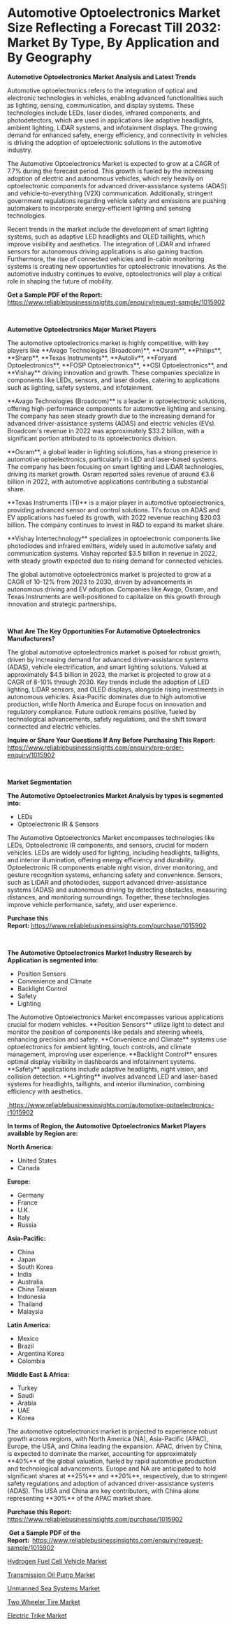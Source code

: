 <p><h1>Automotive Optoelectronics Market Size Reflecting a Forecast Till 2032: Market By Type, By Application and By Geography</h1></p><p><strong>Automotive Optoelectronics Market Analysis and Latest Trends</strong></p>
<p><p>Automotive optoelectronics refers to the integration of optical and electronic technologies in vehicles, enabling advanced functionalities such as lighting, sensing, communication, and display systems. These technologies include LEDs, laser diodes, infrared components, and photodetectors, which are used in applications like adaptive headlights, ambient lighting, LiDAR systems, and infotainment displays. The growing demand for enhanced safety, energy efficiency, and connectivity in vehicles is driving the adoption of optoelectronic solutions in the automotive industry.</p><p>The Automotive Optoelectronics Market is expected to grow at a CAGR of 7.7% during the forecast period. This growth is fueled by the increasing adoption of electric and autonomous vehicles, which rely heavily on optoelectronic components for advanced driver-assistance systems (ADAS) and vehicle-to-everything (V2X) communication. Additionally, stringent government regulations regarding vehicle safety and emissions are pushing automakers to incorporate energy-efficient lighting and sensing technologies.</p><p>Recent trends in the market include the development of smart lighting systems, such as adaptive LED headlights and OLED taillights, which improve visibility and aesthetics. The integration of LiDAR and infrared sensors for autonomous driving applications is also gaining traction. Furthermore, the rise of connected vehicles and in-cabin monitoring systems is creating new opportunities for optoelectronic innovations. As the automotive industry continues to evolve, optoelectronics will play a critical role in shaping the future of mobility.</p></p>
<p><strong>Get a Sample PDF of the Report:&nbsp;</strong> <a href="https://www.reliablebusinessinsights.com/enquiry/request-sample/1015902?utm_campaign=117&utm_medium=2&utm_source=Github&utm_content=ia&utm_term=22012025&utm_id=automotive-optoelectronics">https://www.reliablebusinessinsights.com/enquiry/request-sample/1015902</a></p>
<p>&nbsp;</p>
<p><strong>Automotive Optoelectronics Major Market Players</strong></p>
<p><p>The automotive optoelectronics market is highly competitive, with key players like **Avago Technologies (Broadcom)**, **Osram**, **Philips**, **Sharp**, **Texas Instruments**, **Autoliv**, **Foryard Optoelectronics**, **FOSP Optoelectronics**, **OSI Optoelectronics**, and **Vishay** driving innovation and growth. These companies specialize in components like LEDs, sensors, and laser diodes, catering to applications such as lighting, safety systems, and infotainment.</p><p>**Avago Technologies (Broadcom)** is a leader in optoelectronic solutions, offering high-performance components for automotive lighting and sensing. The company has seen steady growth due to the increasing demand for advanced driver-assistance systems (ADAS) and electric vehicles (EVs). Broadcom's revenue in 2022 was approximately $33.2 billion, with a significant portion attributed to its optoelectronics division.</p><p>**Osram**, a global leader in lighting solutions, has a strong presence in automotive optoelectronics, particularly in LED and laser-based systems. The company has been focusing on smart lighting and LiDAR technologies, driving its market growth. Osram reported sales revenue of around €3.6 billion in 2022, with automotive applications contributing a substantial share.</p><p>**Texas Instruments (TI)** is a major player in automotive optoelectronics, providing advanced sensor and control solutions. TI's focus on ADAS and EV applications has fueled its growth, with 2022 revenue reaching $20.03 billion. The company continues to invest in R&D to expand its market share.</p><p>**Vishay Intertechnology** specializes in optoelectronic components like photodiodes and infrared emitters, widely used in automotive safety and communication systems. Vishay reported $3.5 billion in revenue in 2022, with steady growth expected due to rising demand for connected vehicles.</p><p>The global automotive optoelectronics market is projected to grow at a CAGR of 10-12% from 2023 to 2030, driven by advancements in autonomous driving and EV adoption. Companies like Avago, Osram, and Texas Instruments are well-positioned to capitalize on this growth through innovation and strategic partnerships.</p></p>
<p>&nbsp;</p>
<p><strong>What Are The Key Opportunities For Automotive Optoelectronics Manufacturers?</strong></p>
<p><p>The global automotive optoelectronics market is poised for robust growth, driven by increasing demand for advanced driver-assistance systems (ADAS), vehicle electrification, and smart lighting solutions. Valued at approximately $4.5 billion in 2023, the market is projected to grow at a CAGR of 8-10% through 2030. Key trends include the adoption of LED lighting, LiDAR sensors, and OLED displays, alongside rising investments in autonomous vehicles. Asia-Pacific dominates due to high automotive production, while North America and Europe focus on innovation and regulatory compliance. Future outlook remains positive, fueled by technological advancements, safety regulations, and the shift toward connected and electric vehicles.</p></p>
<p><strong>Inquire or Share Your Questions If Any Before Purchasing This Report:</strong> <a href="https://www.reliablebusinessinsights.com/enquiry/pre-order-enquiry/1015902?utm_campaign=117&utm_medium=2&utm_source=Github&utm_content=ia&utm_term=22012025&utm_id=automotive-optoelectronics">https://www.reliablebusinessinsights.com/enquiry/pre-order-enquiry/1015902</a></p>
<p>&nbsp;</p>
<p><strong>Market Segmentation</strong></p>
<p><strong>The Automotive Optoelectronics Market Analysis by types is segmented into:</strong></p>
<p><ul><li>LEDs</li><li>Optoelectronic IR & Sensors</li></ul></p>
<p><p>The Automotive Optoelectronics Market encompasses technologies like LEDs, Optoelectronic IR components, and sensors, crucial for modern vehicles. LEDs are widely used for lighting, including headlights, taillights, and interior illumination, offering energy efficiency and durability. Optoelectronic IR components enable night vision, driver monitoring, and gesture recognition systems, enhancing safety and convenience. Sensors, such as LiDAR and photodiodes, support advanced driver-assistance systems (ADAS) and autonomous driving by detecting obstacles, measuring distances, and monitoring surroundings. Together, these technologies improve vehicle performance, safety, and user experience.</p></p>
<p><strong>Purchase this Report:&nbsp;</strong><a href="https://www.reliablebusinessinsights.com/purchase/1015902?utm_campaign=117&utm_medium=2&utm_source=Github&utm_content=ia&utm_term=22012025&utm_id=automotive-optoelectronics">https://www.reliablebusinessinsights.com/purchase/1015902</a></p>
<p>&nbsp;</p>
<p><strong>The Automotive Optoelectronics Market Industry Research by Application is segmented into:</strong></p>
<p><ul><li>Position Sensors</li><li>Convenience and Climate</li><li>Backlight Control</li><li>Safety</li><li>Lighting</li></ul></p>
<p><p>The Automotive Optoelectronics Market encompasses various applications crucial for modern vehicles. **Position Sensors** utilize light to detect and monitor the position of components like pedals and steering wheels, enhancing precision and safety. **Convenience and Climate** systems use optoelectronics for ambient lighting, touch controls, and climate management, improving user experience. **Backlight Control** ensures optimal display visibility in dashboards and infotainment systems. **Safety** applications include adaptive headlights, night vision, and collision detection. **Lighting** involves advanced LED and laser-based systems for headlights, taillights, and interior illumination, combining efficiency with aesthetics.</p></p>
<p><a href="https://www.reliablebusinessinsights.com/automotive-optoelectronics-r1015902?utm_campaign=117&utm_medium=2&utm_source=Github&utm_content=ia&utm_term=22012025&utm_id=automotive-optoelectronics">&nbsp;https://www.reliablebusinessinsights.com/automotive-optoelectronics-r1015902</a></p>
<p><strong>In terms of Region, the Automotive Optoelectronics Market Players available by Region are:</strong></p>
<p>
    <p> <strong> North America: </strong>
        <ul>
            <li>United States</li>
            <li>Canada</li>
        </ul>
        </p> 
    <p> <strong> Europe: </strong>
        <ul>
            <li>Germany</li>
            <li>France</li>
            <li>U.K.</li>
            <li>Italy</li>
            <li>Russia</li>
        </ul>
        </p> 
    <p> <strong> Asia-Pacific: </strong>
        <ul>
            <li>China</li>
            <li>Japan</li>
            <li>South Korea</li>
            <li>India</li>
            <li>Australia</li>
            <li>China Taiwan</li>
            <li>Indonesia</li>
            <li>Thailand</li>
            <li>Malaysia</li>
        </ul>
        </p> 
    <p> <strong> Latin America: </strong>
        <ul>
            <li>Mexico</li>
            <li>Brazil</li>
            <li>Argentina Korea</li>
            <li>Colombia</li>
        </ul>
        </p> 
    <p> <strong> Middle East & Africa: </strong>
        <ul>
            <li>Turkey</li>
            <li>Saudi</li>
            <li>Arabia</li>
            <li>UAE</li>
            <li>Korea</li>
        </ul>
    </p>
    </p>
<p><p>The automotive optoelectronics market is projected to experience robust growth across regions, with North America (NA), Asia-Pacific (APAC), Europe, the USA, and China leading the expansion. APAC, driven by China, is expected to dominate the market, accounting for approximately **40%** of the global valuation, fueled by rapid automotive production and technological advancements. Europe and NA are anticipated to hold significant shares at **25%** and **20%**, respectively, due to stringent safety regulations and adoption of advanced driver-assistance systems (ADAS). The USA and China are key contributors, with China alone representing **30%** of the APAC market share.</p></p>
<p><strong>Purchase this Report: </strong><a href="https://www.reliablebusinessinsights.com/purchase/1015902?utm_campaign=117&utm_medium=2&utm_source=Github&utm_content=ia&utm_term=22012025&utm_id=automotive-optoelectronics">https://www.reliablebusinessinsights.com/purchase/1015902</a></p>
<p>&nbsp;<strong>Get a Sample PDF of the Report:&nbsp;&nbsp;</strong><a href="https://www.reliablebusinessinsights.com/enquiry/request-sample/1015902?utm_campaign=117&utm_medium=2&utm_source=Github&utm_content=ia&utm_term=22012025&utm_id=automotive-optoelectronics">https://www.reliablebusinessinsights.com/enquiry/request-sample/1015902</a></p>
<p><strong></strong></p>
<p><p><a href="https://github.com/hammelximalschid/Market-Research-Report-List-1/blob/main/hydrogen-fuel-cell-vehicle-market.md?utm_campaign=117&utm_medium=2&utm_source=Github&utm_content=ia&utm_term=22012025&utm_id=automotive-optoelectronics">Hydrogen Fuel Cell Vehicle Market</a></p><p><a href="https://github.com/antonioc6hal/Market-Research-Report-List-1/blob/main/transmission-oil-pump-market.md?utm_campaign=117&utm_medium=2&utm_source=Github&utm_content=ia&utm_term=22012025&utm_id=automotive-optoelectronics">Transmission Oil Pump Market</a></p><p><a href="https://github.com/kimberjam0i/Market-Research-Report-List-1/blob/main/unmanned-sea-systems-market.md?utm_campaign=117&utm_medium=2&utm_source=Github&utm_content=ia&utm_term=22012025&utm_id=automotive-optoelectronics">Unmanned Sea Systems Market</a></p><p><a href="https://github.com/lashaunm5st/Market-Research-Report-List-1/blob/main/two-wheeler-tire-market.md?utm_campaign=117&utm_medium=2&utm_source=Github&utm_content=ia&utm_term=22012025&utm_id=automotive-optoelectronics">Two Wheeler Tire Market</a></p><p><a href="https://github.com/osbornrdaflalo/Market-Research-Report-List-1/blob/main/electric-trike-market.md?utm_campaign=117&utm_medium=2&utm_source=Github&utm_content=ia&utm_term=22012025&utm_id=automotive-optoelectronics">Electric Trike Market</a></p></p>